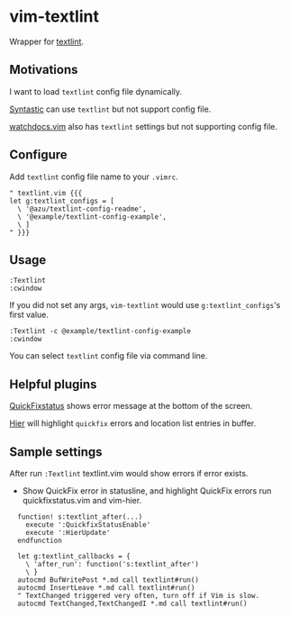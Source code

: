 # vim-textlint

Wrapper for [textlint](https://textlint.github.io/).

## Motivations

I want to load `textlint` config file dynamically.

[Syntastic](https://github.com/scrooloose/syntastic) can use `textlint` but not support config file.

[watchdocs.vim](https://github.com/osyo-manga/vim-watchdogs) also has `textlint` settings but not supporting config file.


## Configure

Add `textlint` config file name to your `.vimrc`.
```viml
" textlint.vim {{{
let g:textlint_configs = [
  \ '@azu/textlint-config-readme',
  \ '@example/textlint-config-example',
  \ ]
" }}}
```

## Usage

```viml
:Textlint
:cwindow
```
If you did not set any args, `vim-textlint` would use `g:textlint_configs`'s first value.

```viml
:Textlint -c @example/textlint-config-example
:cwindow
```
You can select `textlint` config file via command line.

## Helpful plugins

[QuickFixstatus](https://github.com/dannyob/quickfixstatus) shows error message at the bottom of the screen.

[Hier](https://github.com/cohama/vim-hier) will highlight `quickfix` errors and location list entries in buffer.

## Sample settings

After run `:Textlint` textlint.vim would show errors if error exists.

- Show QuickFix error in statusline, and highlight QuickFix errors run
  quickfixstatus.vim and vim-hier.

```viml
  function! s:textlint_after(...)
    execute ':QuickfixStatusEnable'
    execute ':HierUpdate'
  endfunction

  let g:textlint_callbacks = {
    \ 'after_run': function('s:textlint_after')
    \ }
  autocmd BufWritePost *.md call textlint#run()
  autocmd InsertLeave *.md call textlint#run()
  " TextChanged triggered very often, turn off if Vim is slow.
  autocmd TextChanged,TextChangedI *.md call textlint#run()
```
